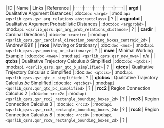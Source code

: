 | ID | Name | Links | Reference |
|:---:|:---:|:---:|:---:|:---:|
| **argd**  | Qualitative Argument Distances | :doc:`doc <argd>` \| :mod:`api <qsrlib_qsrs.qsr_arg_relations_abstractclass>` | ? |
| **argprobd**  | Qualitative Argument Probabilistic Distances | :doc:`doc <argprobd>` \| :mod:`api <qsrlib_qsrs.qsr_arg_prob_relations_distance>` | ? |
| **cardir** | Cardinal Directions | :doc:`doc <cardir>` \| :mod:`api <qsrlib_qsrs.qsr_cardinal_direction_bounding_boxes_centroid_2d>` | \[Andrew1991\] |
| **mos** | Moving or Stationary | :doc:`doc <mos>` \| :mod:`api <qsrlib_qsrs.qsr_moving_or_stationary>` | ? |
| **mwe** | Minimal Working Example | :doc:`doc <mwe>` \| :mod:`api <qsrlib_qsrs.qsr_new_mwe>` | n/a |
| **qtcbs** | Qualitative Trajectory Calculus *b* Simplified | :doc:`doc <qtcbs>` \| :mod:`api <qsrlib_qsrs.qsr_qtc_b_simplified>` | ? |
| **qtccs** | Qualitative Trajectory Calculus *c* Simplified | :doc:`doc <qtccs>` \| :mod:`api <qsrlib_qsrs.qsr_qtc_c_simplified>` | ? |
| **qtcbcs** | Qualitative Trajectory Calculus *bc* Simplified| :doc:`doc <qtcbcs>` \| :mod:`api <qsrlib_qsrs.qsr_qtc_bc_simplified>` | ? |
| **rcc2** | Region Connection Calculus 2 | :doc:`doc <rcc2>` \| :mod:`api <qsrlib_qsrs.qsr_rcc2_rectangle_bounding_boxes_2d>` | ? |
| **rcc3** | Region Connection Calculus 3 | :doc:`doc <rcc3>` \| :mod:`api <qsrlib_qsrs.qsr_rcc3_rectangle_bounding_boxes_2d>` | ? |
| **rcc8** | Region Connection Calculus 8 | :doc:`doc <rcc8>` \| :mod:`api <qsrlib_qsrs.qsr_rcc8_rectangle_bounding_boxes_2d>` | ? |




